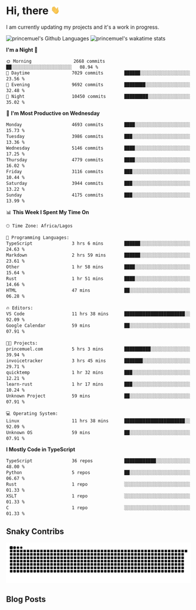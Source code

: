 # Hi, there <img src='/assets/wave.gif' alt='Just saying hello' width='24' height='24' />

<!--
**princemuel/princemuel** is a ✨ _special_ ✨ repository because its `README.md` (this file) appears on your GitHub profile.

Here are some ideas to get you started:

- 🔭 I’m currently working on ...
- 🌱 I’m currently learning ...
- 👯 I’m looking to collaborate on ...
- 🤔 I’m looking for help with ...
- 💬 Ask me about ...
- 📫 How to reach me: ...
- 😄 Pronouns: ...
- ⚡ Fun fact: ...
-->

I am currently updating my projects and it's a work in progress.

![princemuel's Github Languages](https://github-readme-stats.vercel.app/api/top-langs/?username=princemuel&text_color=586069&layout=compact&hide_border=true&title_color=0366d6&count_private=true&include_all_commits=true&theme=tokyonight&show_icons=true)
![princemuel's wakatime stats](https://github-readme-stats.vercel.app/api/wakatime?username=princemuel&text_color=586069&layout=compact&hide_border=true&title_color=0366d6&count_private=true&include_all_commits=true&theme=tokyonight&show_icons=true)

<!--START_SECTION:waka-->
**I'm a Night 🦉** 

```text
🌞 Morning                2668 commits        ██░░░░░░░░░░░░░░░░░░░░░░░   08.94 % 
🌆 Daytime                7029 commits        ██████░░░░░░░░░░░░░░░░░░░   23.56 % 
🌃 Evening                9692 commits        ████████░░░░░░░░░░░░░░░░░   32.48 % 
🌙 Night                  10450 commits       █████████░░░░░░░░░░░░░░░░   35.02 % 
```
📅 **I'm Most Productive on Wednesday** 

```text
Monday                   4693 commits        ████░░░░░░░░░░░░░░░░░░░░░   15.73 % 
Tuesday                  3986 commits        ███░░░░░░░░░░░░░░░░░░░░░░   13.36 % 
Wednesday                5146 commits        ████░░░░░░░░░░░░░░░░░░░░░   17.25 % 
Thursday                 4779 commits        ████░░░░░░░░░░░░░░░░░░░░░   16.02 % 
Friday                   3116 commits        ███░░░░░░░░░░░░░░░░░░░░░░   10.44 % 
Saturday                 3944 commits        ███░░░░░░░░░░░░░░░░░░░░░░   13.22 % 
Sunday                   4175 commits        ███░░░░░░░░░░░░░░░░░░░░░░   13.99 % 
```


📊 **This Week I Spent My Time On** 

```text
🕑︎ Time Zone: Africa/Lagos

💬 Programming Languages: 
TypeScript               3 hrs 6 mins        ██████░░░░░░░░░░░░░░░░░░░   24.63 % 
Markdown                 2 hrs 59 mins       ██████░░░░░░░░░░░░░░░░░░░   23.61 % 
Other                    1 hr 58 mins        ████░░░░░░░░░░░░░░░░░░░░░   15.64 % 
Rust                     1 hr 51 mins        ████░░░░░░░░░░░░░░░░░░░░░   14.66 % 
HTML                     47 mins             ██░░░░░░░░░░░░░░░░░░░░░░░   06.28 % 

🔥 Editors: 
VS Code                  11 hrs 38 mins      ███████████████████████░░   92.09 % 
Google Calendar          59 mins             ██░░░░░░░░░░░░░░░░░░░░░░░   07.91 % 

🐱‍💻 Projects: 
princemuel.com           5 hrs 3 mins        ██████████░░░░░░░░░░░░░░░   39.94 % 
invoicetracker           3 hrs 45 mins       ███████░░░░░░░░░░░░░░░░░░   29.71 % 
quicktemp                1 hr 32 mins        ███░░░░░░░░░░░░░░░░░░░░░░   12.21 % 
learn-rust               1 hr 17 mins        ███░░░░░░░░░░░░░░░░░░░░░░   10.24 % 
Unknown Project          59 mins             ██░░░░░░░░░░░░░░░░░░░░░░░   07.91 % 

💻 Operating System: 
Linux                    11 hrs 38 mins      ███████████████████████░░   92.09 % 
Unknown OS               59 mins             ██░░░░░░░░░░░░░░░░░░░░░░░   07.91 % 
```

**I Mostly Code in TypeScript** 

```text
TypeScript               36 repos            ████████████░░░░░░░░░░░░░   48.00 % 
Python                   5 repos             ██░░░░░░░░░░░░░░░░░░░░░░░   06.67 % 
Rust                     1 repo              ░░░░░░░░░░░░░░░░░░░░░░░░░   01.33 % 
XSLT                     1 repo              ░░░░░░░░░░░░░░░░░░░░░░░░░   01.33 % 
C                        1 repo              ░░░░░░░░░░░░░░░░░░░░░░░░░   01.33 % 
```




<!--END_SECTION:waka-->

## Snaky Contribs

<img src='/assets/github-snake-dark.svg' alt='Snaky Contributions' />

## Blog Posts

<!-- BLOG-POST-LIST:START -->
<!-- BLOG-POST-LIST:END -->
